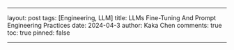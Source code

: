 ---

layout: post
tags: [Engineering, LLM]
title: LLMs Fine-Tuning And Prompt Engineering Practices
date: 2024-04-3
author: Kaka Chen
comments: true
toc: true
pinned: false

---